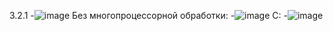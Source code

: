 3.2.1
-![image](https://user-images.githubusercontent.com/104152574/206736282-15d8158d-ed91-4a97-97c4-69958de18a43.png)
Без многопроцессорной обработки: 
-![image](https://user-images.githubusercontent.com/104152574/206760878-a98fc0e9-0d81-4764-b9dd-567ff4287beb.png)
С: 
-![image](https://user-images.githubusercontent.com/104152574/206760933-31a2c2ca-ee27-4a1b-bc57-10fae13c9e93.png)

